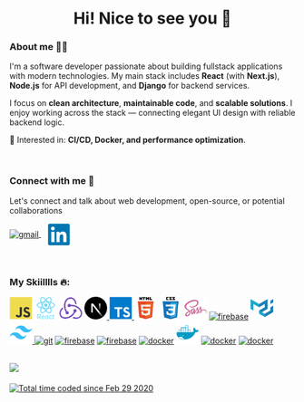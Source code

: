 <h1 align="center">Hi! Nice to see you 👋</h1>

<h3>About me 🧑‍💻</h3>

<p>
I'm a software developer passionate about building fullstack applications with modern technologies.  
My main stack includes <b>React</b> (with <b>Next.js</b>), <b>Node.js</b> for API development, and <b>Django</b> for backend services.
</p>

<p>
I focus on <b>clean architecture</b>, <b>maintainable code</b>, and <b>scalable solutions</b>.  
I enjoy working across the stack — connecting elegant UI design with reliable backend logic.
</p>

<p>
🧩 Interested in: <b>CI/CD, Docker, and performance optimization</b>.
</p>
&nbsp;&nbsp;&nbsp;&nbsp;
<h3>Connect with me 🫡</h3>

<p>Let's connect and talk about web development, open-source, or potential collaborations</p>

<p align="left">
  <a href="mailto:danielpakoca@gmail.com" target="_blank" rel="noreferrer">
    <img align="center" src="https://upload.wikimedia.org/wikipedia/commons/8/8c/Gmail_Icon_%282013-2020%29.svg" alt="gmail" height="30" width="40" />
  </a>
  &nbsp;&nbsp;
  <a href="https://www.linkedin.com/in/danielpakoca/" target="_blank" rel="noreferrer">
    <img align="center" src="https://github.com/devicons/devicon/blob/master/icons/linkedin/linkedin-original.svg" alt="linkedin" height="40" width="40"/>
  </a>
</p>

&nbsp;&nbsp;&nbsp;&nbsp;
<h3 align="left">My Skiilllls 🔥:</h3>
<p>
 <a href="https://developer.mozilla.org/en-US/docs/Web/JavaScript" target="_blank" rel="noreferrer"><img src="https://raw.githubusercontent.com/devicons/devicon/master/icons/javascript/javascript-original.svg" alt="javascript" width="40" height="40"/></a> 
<a href="https://reactjs.org/" target="_blank" rel="noreferrer"><img src="https://raw.githubusercontent.com/devicons/devicon/master/icons/react/react-original-wordmark.svg" alt="react" width="40" height="40"/></a>
<a href="https://redux.js.org" target="_blank" rel="noreferrer"><img src="https://raw.githubusercontent.com/devicons/devicon/master/icons/redux/redux-original.svg" alt="redux" width="40" height="40"/></a> 
 <a href="https://nextjs.org/" target="_blank" rel="noreferrer"> <img src="https://github.com/devicons/devicon/blob/master/icons/nextjs/nextjs-original.svg" alt="typescript" width="40" height="40"/> </a>
 <a href="https://www.typescriptlang.org/" target="_blank" rel="noreferrer"> <img src="https://raw.githubusercontent.com/devicons/devicon/master/icons/typescript/typescript-original.svg" alt="typescript" width="40" height="40"/> </a>
 <a href="https://www.w3.org/html/" target="_blank" rel="noreferrer"><img src="https://raw.githubusercontent.com/devicons/devicon/master/icons/html5/html5-original-wordmark.svg" alt="html5" width="40" height="40"/></a> 
 <a href="https://www.w3schools.com/css/" target="_blank" rel="noreferrer"><img src="https://raw.githubusercontent.com/devicons/devicon/master/icons/css3/css3-original-wordmark.svg" alt="css3" width="40" height="40"/></a>
 <a href="https://sass-lang.com" target="_blank" rel="noreferrer"><img src="https://raw.githubusercontent.com/devicons/devicon/master/icons/sass/sass-original.svg" alt="sass" width="40" height="40"/></a>
 <a href="https://styled-components.com/" target="_blank" rel="noreferrer"><img src="https://styled-components.com/atom.png" alt="firebase" width="40" height="40"/></a> 
 <a href="https://mui.com/" target="_blank" rel="noreferrer"><img src="https://raw.githubusercontent.com/devicons/devicon/master/icons/materialui/materialui-original.svg" alt="firebase" width="40" height="40"/></a> 
  <a href="https://tailwindcss.com/" target="_blank" rel="noreferrer"> <img src="https://github.com/devicons/devicon/blob/master/icons/tailwindcss/tailwindcss-plain.svg" alt="typescript" width="40" height="40"/> </a>
 <a href="https://git-scm.com/" target="_blank" rel="noreferrer"><img src="https://www.vectorlogo.zone/logos/git-scm/git-scm-icon.svg" alt="git" width="40" height="40"/></a>
<a href="https://firebase.google.com/" target="_blank" rel="noreferrer"><img src="https://www.vectorlogo.zone/logos/firebase/firebase-icon.svg" alt="firebase" width="40" height="40"/></a> 
 <a href="https://next-auth.js.org" target="_blank" rel="noreferrer"><img src="https://next-auth.js.org/img/logo/logo-sm.png" alt="firebase" width="40" height="40"/></a>  
 <a href="https://www.prisma.io" target="_blank" rel="noreferrer"><img src="https://cdn.icon-icons.com/icons2/2148/PNG/512/prisma_icon_132076.png" alt="docker" width="40" height="40"/></a> 
 <a href="https://www.docker.com" target="_blank" rel="noreferrer"><img src="https://raw.githubusercontent.com/devicons/devicon/1119b9f84c0290e0f0b38982099a2bd027a48bf1/icons/docker/docker-plain.svg" alt="docker" width="40" height="40"/></a> 
 <a href="https://www.postgresql.org" target="_blank" rel="noreferrer"><img src="https://cdn-icons-png.flaticon.com/512/5968/5968342.png" alt="docker" width="40" height="40"/></a>
 <a href="https://www.mysql.com" target="_blank" rel="noreferrer"><img src="https://www.freepnglogos.com/uploads/logo-mysql-png/logo-mysql-mysql-logo-png-images-are-download-crazypng-21.png" alt="docker" width="40" height="40"/></a>
 
</p>
</br>

<div align="left">
 <img class="img" src="https://github-readme-stats-sigma-five.vercel.app/api/top-langs/?username=Dannynafide&layout=compact" />
</div>

</br>
<a href="https://wakatime.com/@d0d89ddf-5153-417d-ae33-73cbad0c23f0"><img src="https://wakatime.com/badge/user/d0d89ddf-5153-417d-ae33-73cbad0c23f0.svg" alt="Total time coded since Feb 29 2020" /></a>

</br>
<!-- <h3 align="left">I’m currently learning 🌱:</h3> I want to find a job as a frontend developer.
 -->

<!-- </br>
<h3 align="left">My stats ✨:</h3>
<div align="left">
 <img class="img" src="https://github-readme-stats.vercel.app/api?username=Dannynafide&show_icons=true&count_private=true" />
</div> -->
